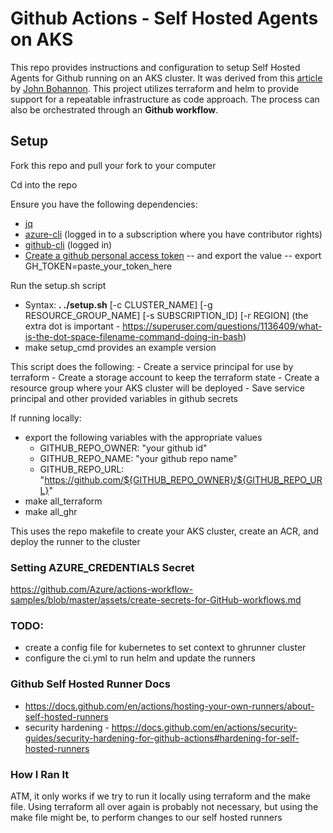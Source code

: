 # Github Actions - Self Hosted Agents on AKS

This repo provides instructions and configuration to setup Self Hosted Agents for Github running on an AKS cluster.  It was derived from this [article](https://github.blog/2020-08-04-github-actions-self-hosted-runners-on-google-cloud/) by [John Bohannon](https://github.com/imjohnbo).   This project utilizes terraform and helm to provide support for a repeatable infrastructure as code approach.  The process can also be orchestrated through an **Github workflow**. 

## Setup

Fork this repo and pull your fork to your computer

Cd into the repo

Ensure you have the following dependencies:
- [jq](https://stedolan.github.io/jq/download/)
- [azure-cli](https://docs.microsoft.com/en-us/cli/azure/install-azure-cli) (logged in to a subscription where you have contributor rights)
- [github-cli](https://cli.github.com/) (logged in)
- [Create a github personal access token](https://docs.github.com/en/authentication/keeping-your-account-and-data-secure/creating-a-personal-access-token) -- and export the value -- export GH_TOKEN=paste_your_token_here

Run the setup.sh script
- Syntax: **. ./setup.sh** [-c CLUSTER_NAME] [-g RESOURCE_GROUP_NAME] [-s SUBSCRIPTION_ID] [-r REGION] (the extra dot is important - https://superuser.com/questions/1136409/what-is-the-dot-space-filename-command-doing-in-bash)
- make setup_cmd provides an example version

This script does the following:
    - Create a service principal for use by terraform
    - Create a storage account to keep the terraform state
    - Create a resource group where your AKS cluster will be deployed
    - Save service principal and other provided variables in github secrets
    
If running locally:

- export the following variables with the appropriate values
    - GITHUB_REPO_OWNER: "your github id"
    - GITHUB_REPO_NAME: "your github repo name"
    - GITHUB_REPO_URL: "https://github.com/${GITHUB_REPO_OWNER}/${GITHUB_REPO_URL}"
- make all_terraform
- make all_ghr

This uses the repo makefile to create your AKS cluster, create an ACR, and deploy the runner to the cluster


### Setting AZURE_CREDENTIALS Secret
https://github.com/Azure/actions-workflow-samples/blob/master/assets/create-secrets-for-GitHub-workflows.md

### TODO: 
- create a config file for kubernetes to set context to ghrunner cluster
- configure the ci.yml to run helm and update the runners


### Github Self Hosted Runner Docs
- https://docs.github.com/en/actions/hosting-your-own-runners/about-self-hosted-runners
- security hardening - https://docs.github.com/en/actions/security-guides/security-hardening-for-github-actions#hardening-for-self-hosted-runners

### How I Ran It
ATM, it only works if we try to run it locally using terraform and the make file.
Using terraform all over again is probably not necessary, but using the make file might be, to perform changes to our self hosted runners